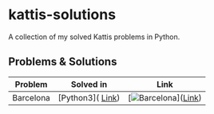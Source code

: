 # kattis-solutions
A collection of my solved Kattis problems in Python.
## Problems & Solutions
| Problem                          | Solved in    | Link                  |
|----------------------------------|--------------|-----------------------|
| Barcelona | [Python3]( <a href="https://open.kattis.com/problems/barcelona" target="_blank">Link</a>)     |[![Barcelona](https://cdn-1.webcatalog.io/catalog/kattis/kattis-social-preview.png?v=1714774865981)](<a href="https://open.kattis.com/problems/barcelona" target="_blank">Link</a>) |





